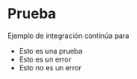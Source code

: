 # Prueba


Ejemplo de integración continúa para

* Esto es una prueba
* Esto es un error
* Esto no es un error
